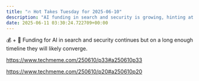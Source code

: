 ```yaml
---
title: "🔥 Hot Takes Tuesday for 2025-06-10"
description: "AI funding in search and security is growing, hinting at a likely convergence ahead."
date: 2025-06-11 03:30:24.722709+00:00
---
```


<!-- buttondown-editor-mode: fancy --><p>💰 + 🤖 Funding for AI in search and security continues but on a long enough timeline they will likely converge.</p><p><a target="_blank" rel="noopener noreferrer nofollow" href="https://www.techmeme.com/250610/p33#a250610p33">https://www.techmeme.com/250610/p33#a250610p33</a></p><p><a target="_blank" rel="noopener noreferrer nofollow" href="https://www.techmeme.com/250610/p20#a250610p20">https://www.techmeme.com/250610/p20#a250610p20</a></p>